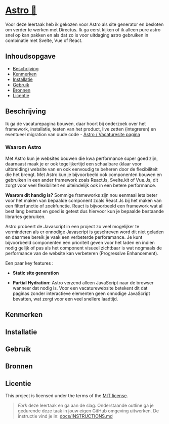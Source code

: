 
# [Astro 🚀](https://astro.build/)
<!-- Geef je project een titel en schrijf in één zin wat het is -->
Voor deze leertaak heb ik gekozen voor Astro als site generator en besloten om verder te werken met Directus. Ik ga eerst kijken of ik alleen pure astro snel op kan pakken en als dat zo is voor uitdaging astro gebruiken in combinatie met Svelte, Vue of React.

## Inhoudsopgave

  * [Beschrijving](#beschrijving)
  * [Kenmerken](#kenmerken)
  * [Installatie](#installatie)
  * [Gebruik](#gebruik)
  * [Bronnen](#bronnen)
  * [Licentie](#licentie)

## Beschrijving
<!-- In de Beschrijving staat hoe je project er uit ziet, hoe het werkt en wat je er mee kan. -->
<!-- Voeg een mooie poster visual toe 📸 -->
<!-- Voeg een link toe naar Github Pages 🌐-->
Ik ga de vacaturepagina bouwen, daar hoort bij onderzoek over het framework, installatie, testen van het product, live zetten (integreren) en eventueel migration van oude code - [Astro / Vacaturesite pagina](https://github.com/orgs/fdnd-agency/projects/40/views/1?pane=issue&itemId=83301252)

### Waarom Astro 

Met Astro kun je websites bouwen die kwa performance super goed zijn, daarnaast maak je er ook tegelijkertijd een schaalbare (klaar voor uitbreiding) website van en ook eenvoudig te beheren door de flexibiliteit die het brengt. Met Astro kun je bijvoorbeeld ook componenten bouwen en gebruiken in een ander framework zoals ReactJs, Svelte.kit of Vue.Js, dit zorgt voor veel flexibiliteit en uiteindelijk ook in een betere performance.

**Waarom dit handig is?** Sommige frameworks zijn nou eenmaal iets beter voor het maken van bepaalde component zoals React.Js bij het maken van een filterfunctie of zoekfunctie. React is bijvoorbeeld een framework wat al best lang bestaat en goed is getest dus hiervoor kun je bepaalde bestaande libraries gebruiken. 

Astro probeert de Javascript in een project zo veel mogelijker te verminderen als er onnodige Javascript is geschreven word dit niet geladen en daarmee bereik je vaak een verbeterde perforamance. Je kunt bijvoorbeeld componenten een prioriteit geven voor het laden en indien nodig gelijk of pas als het component visueel zichtbaar is wat nogmaals de performance van de website kan verbeteren (Progressive Enhancement).

Een paar key features : 

- **Static site generation** 

- **Partial Hydration:** Astro verzend alleen JavaScript naar de browser wanneer dat nodig is. Voor een vacaturewebsite betekent dit dat paginas zonder interactieve elementen geen onnodige JavaScript bevatten, wat zorgt voor een veel snellere laadtijd.



## Kenmerken
<!-- Bij Kenmerken staat welke technieken zijn gebruikt en hoe. Wat is de HTML structuur? Wat zijn de belangrijkste dingen in CSS? Wat is er met Javascript gedaan en hoe? Misschien heb je een framwork of library gebruikt? -->

## Installatie

## Gebruik

## Bronnen

## Licentie

This project is licensed under the terms of the [MIT license](./LICENSE).

> _Fork_ deze leertaak en ga aan de slag. 
Onderstaande outline ga je gedurende deze taak in jouw eigen GitHub omgeving uitwerken. 
De instructie vind je in: [docs/INSTRUCTIONS.md](https://github.com/fdnd-task/choices-choices-the-tech-stack/blob/main/docs/INSTRUCTIONS.md)
